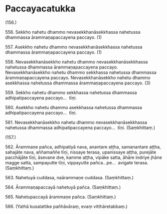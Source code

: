# Paccayacatukka

(156.)

556\. Sekkho nahetu dhammo nevasekkhanāsekkhassa nahetussa dhammassa ārammaṇapaccayena paccayo. (1)

557\. Asekkho nahetu dhammo nevasekkhanāsekkhassa nahetussa dhammassa ārammaṇapaccayena paccayo. (1)

558\. Nevasekkhanāsekkho nahetu dhammo nevasekkhanāsekkhassa nahetussa dhammassa ārammaṇapaccayena paccayo. Nevasekkhanāsekkho nahetu dhammo sekkhassa nahetussa dhammassa ārammaṇapaccayena paccayo. Nevasekkhanāsekkho nahetu dhammo asekkhassa nahetussa dhammassa ārammaṇapaccayena paccayo. (3)

559\. Sekkho nahetu dhammo sekkhassa nahetussa dhammassa adhipatipaccayena paccayo…  tīṇi.

560\. Asekkho nahetu dhammo asekkhassa nahetussa dhammassa adhipatipaccayena paccayo…  tīṇi.

561\. Nevasekkhanāsekkho nahetu dhammo nevasekkhanāsekkhassa nahetussa dhammassa adhipatipaccayena paccayo…  tīṇi. (Saṃkhittaṃ.)

(157.)

562\. Ārammaṇe pañca, adhipatiyā nava, anantare aṭṭha, samanantare aṭṭha, sahajāte nava, aññamaññe tīṇi, nissaye terasa, upanissaye aṭṭha, purejāte pacchājāte tīṇi, āsevane dve, kamme aṭṭha, vipāke satta, āhāre indriye jhāne magge satta, sampayutte tīṇi, vippayutte pañca…pe…  avigate terasa. (Saṃkhittaṃ.)

563\. Nahetuyā cuddasa, naārammaṇe cuddasa. (Saṃkhittaṃ.)

564\. Ārammaṇapaccayā nahetuyā pañca. (Saṃkhittaṃ.)

565\. Nahetupaccayā ārammaṇe pañca. (Saṃkhittaṃ.)

566\. (Yathā kusalattike pañhāvāraṃ, evaṃ vitthāretabbaṃ.)
